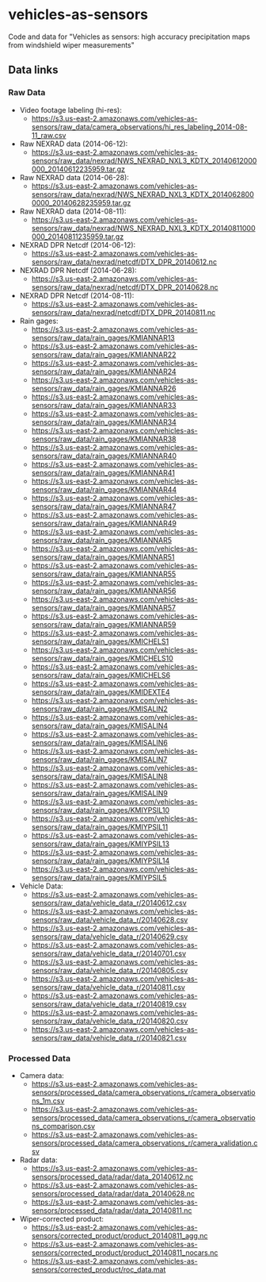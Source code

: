 # vehicles-as-sensors
Code and data for "Vehicles as sensors: high accuracy precipitation maps from windshield wiper measurements"

## Data links

### Raw Data
- Video footage labeling (hi-res): 
  - https://s3.us-east-2.amazonaws.com/vehicles-as-sensors/raw_data/camera_observations/hi_res_labeling_2014-08-11_raw.csv
- Raw NEXRAD data (2014-06-12): 
  - https://s3.us-east-2.amazonaws.com/vehicles-as-sensors/raw_data/nexrad/NWS_NEXRAD_NXL3_KDTX_20140612000000_20140612235959.tar.gz
- Raw NEXRAD data (2014-06-28): 
  - https://s3.us-east-2.amazonaws.com/vehicles-as-sensors/raw_data/nexrad/NWS_NEXRAD_NXL3_KDTX_20140628000000_20140628235959.tar.gz
- Raw NEXRAD data (2014-08-11): 
  - https://s3.us-east-2.amazonaws.com/vehicles-as-sensors/raw_data/nexrad/NWS_NEXRAD_NXL3_KDTX_20140811000000_20140811235959.tar.gz
- NEXRAD DPR Netcdf (2014-06-12): 
  - https://s3.us-east-2.amazonaws.com/vehicles-as-sensors/raw_data/nexrad/netcdf/DTX_DPR_20140612.nc
- NEXRAD DPR Netcdf (2014-06-28): 
  - https://s3.us-east-2.amazonaws.com/vehicles-as-sensors/raw_data/nexrad/netcdf/DTX_DPR_20140628.nc
- NEXRAD DPR Netcdf (2014-08-11):
  - https://s3.us-east-2.amazonaws.com/vehicles-as-sensors/raw_data/nexrad/netcdf/DTX_DPR_20140811.nc
- Rain gages:
  - https://s3.us-east-2.amazonaws.com/vehicles-as-sensors/raw_data/rain_gages/KMIANNAR13
  - https://s3.us-east-2.amazonaws.com/vehicles-as-sensors/raw_data/rain_gages/KMIANNAR22
  - https://s3.us-east-2.amazonaws.com/vehicles-as-sensors/raw_data/rain_gages/KMIANNAR24
  - https://s3.us-east-2.amazonaws.com/vehicles-as-sensors/raw_data/rain_gages/KMIANNAR26
  - https://s3.us-east-2.amazonaws.com/vehicles-as-sensors/raw_data/rain_gages/KMIANNAR33
  - https://s3.us-east-2.amazonaws.com/vehicles-as-sensors/raw_data/rain_gages/KMIANNAR34
  - https://s3.us-east-2.amazonaws.com/vehicles-as-sensors/raw_data/rain_gages/KMIANNAR38
  - https://s3.us-east-2.amazonaws.com/vehicles-as-sensors/raw_data/rain_gages/KMIANNAR40
  - https://s3.us-east-2.amazonaws.com/vehicles-as-sensors/raw_data/rain_gages/KMIANNAR41
  - https://s3.us-east-2.amazonaws.com/vehicles-as-sensors/raw_data/rain_gages/KMIANNAR44
  - https://s3.us-east-2.amazonaws.com/vehicles-as-sensors/raw_data/rain_gages/KMIANNAR47
  - https://s3.us-east-2.amazonaws.com/vehicles-as-sensors/raw_data/rain_gages/KMIANNAR49
  - https://s3.us-east-2.amazonaws.com/vehicles-as-sensors/raw_data/rain_gages/KMIANNAR5
  - https://s3.us-east-2.amazonaws.com/vehicles-as-sensors/raw_data/rain_gages/KMIANNAR51
  - https://s3.us-east-2.amazonaws.com/vehicles-as-sensors/raw_data/rain_gages/KMIANNAR55
  - https://s3.us-east-2.amazonaws.com/vehicles-as-sensors/raw_data/rain_gages/KMIANNAR56
  - https://s3.us-east-2.amazonaws.com/vehicles-as-sensors/raw_data/rain_gages/KMIANNAR57
  - https://s3.us-east-2.amazonaws.com/vehicles-as-sensors/raw_data/rain_gages/KMIANNAR59
  - https://s3.us-east-2.amazonaws.com/vehicles-as-sensors/raw_data/rain_gages/KMICHELS1
  - https://s3.us-east-2.amazonaws.com/vehicles-as-sensors/raw_data/rain_gages/KMICHELS10
  - https://s3.us-east-2.amazonaws.com/vehicles-as-sensors/raw_data/rain_gages/KMICHELS6
  - https://s3.us-east-2.amazonaws.com/vehicles-as-sensors/raw_data/rain_gages/KMIDEXTE4
  - https://s3.us-east-2.amazonaws.com/vehicles-as-sensors/raw_data/rain_gages/KMISALIN2
  - https://s3.us-east-2.amazonaws.com/vehicles-as-sensors/raw_data/rain_gages/KMISALIN4
  - https://s3.us-east-2.amazonaws.com/vehicles-as-sensors/raw_data/rain_gages/KMISALIN6
  - https://s3.us-east-2.amazonaws.com/vehicles-as-sensors/raw_data/rain_gages/KMISALIN7
  - https://s3.us-east-2.amazonaws.com/vehicles-as-sensors/raw_data/rain_gages/KMISALIN8
  - https://s3.us-east-2.amazonaws.com/vehicles-as-sensors/raw_data/rain_gages/KMISALIN9
  - https://s3.us-east-2.amazonaws.com/vehicles-as-sensors/raw_data/rain_gages/KMIYPSIL10
  - https://s3.us-east-2.amazonaws.com/vehicles-as-sensors/raw_data/rain_gages/KMIYPSIL11
  - https://s3.us-east-2.amazonaws.com/vehicles-as-sensors/raw_data/rain_gages/KMIYPSIL13
  - https://s3.us-east-2.amazonaws.com/vehicles-as-sensors/raw_data/rain_gages/KMIYPSIL14
  - https://s3.us-east-2.amazonaws.com/vehicles-as-sensors/raw_data/rain_gages/KMIYPSIL5
- Vehicle Data:
  - https://s3.us-east-2.amazonaws.com/vehicles-as-sensors/raw_data/vehicle_data_r/20140612.csv
  - https://s3.us-east-2.amazonaws.com/vehicles-as-sensors/raw_data/vehicle_data_r/20140628.csv
  - https://s3.us-east-2.amazonaws.com/vehicles-as-sensors/raw_data/vehicle_data_r/20140629.csv
  - https://s3.us-east-2.amazonaws.com/vehicles-as-sensors/raw_data/vehicle_data_r/20140701.csv
  - https://s3.us-east-2.amazonaws.com/vehicles-as-sensors/raw_data/vehicle_data_r/20140805.csv
  - https://s3.us-east-2.amazonaws.com/vehicles-as-sensors/raw_data/vehicle_data_r/20140811.csv
  - https://s3.us-east-2.amazonaws.com/vehicles-as-sensors/raw_data/vehicle_data_r/20140819.csv
  - https://s3.us-east-2.amazonaws.com/vehicles-as-sensors/raw_data/vehicle_data_r/20140820.csv
  - https://s3.us-east-2.amazonaws.com/vehicles-as-sensors/raw_data/vehicle_data_r/20140821.csv

### Processed Data
- Camera data:
  - https://s3.us-east-2.amazonaws.com/vehicles-as-sensors/processed_data/camera_observations_r/camera_observations_1m.csv
  - https://s3.us-east-2.amazonaws.com/vehicles-as-sensors/processed_data/camera_observations_r/camera_observations_comparison.csv
  - https://s3.us-east-2.amazonaws.com/vehicles-as-sensors/processed_data/camera_observations_r/camera_validation.csv
- Radar data:
  - https://s3.us-east-2.amazonaws.com/vehicles-as-sensors/processed_data/radar/data_20140612.nc
  - https://s3.us-east-2.amazonaws.com/vehicles-as-sensors/processed_data/radar/data_20140628.nc
  - https://s3.us-east-2.amazonaws.com/vehicles-as-sensors/processed_data/radar/data_20140811.nc
- Wiper-corrected product:
  - https://s3.us-east-2.amazonaws.com/vehicles-as-sensors/corrected_product/product_20140811_agg.nc
  - https://s3.us-east-2.amazonaws.com/vehicles-as-sensors/corrected_product/product_20140811_nocars.nc
  - https://s3.us-east-2.amazonaws.com/vehicles-as-sensors/corrected_product/roc_data.mat
